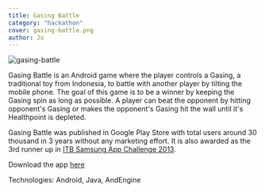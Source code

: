 ```yaml
---
title: Gasing Battle
category: "hackathon"
cover: gasing-battle.png
author: Jo
---
```


![gasing-battle](./gasing-battle-2.png)

Gasing Battle is an Android game where the player controls a Gasing, 
a traditional toy from Indonesia, to battle with another player 
by tilting the mobile phone. 
The goal of this game is to be a winner by keeping 
the Gasing spin as long as possible. 
A player can beat the opponent by hitting 
opponent's Gasing or makes the opponent's Gasing hit the wall 
until it's Healthpoint is depleted.

Gasing Battle was published in Google Play Store with total users 
around 30 thousand in 3 years without any marketing effort.
It is also awarded as the 3rd runner up in 
[ITB Samsung App Challenge 2013](https://stei.itb.ac.id/id/blog/2014/05/06/tim-stei-itb-juara-pertama-pada-kegiatan-samsung-student-ambassador-2014).

Download the app [here](./gasing-battle.apk)

Technologies: Android, Java, AndEngine
